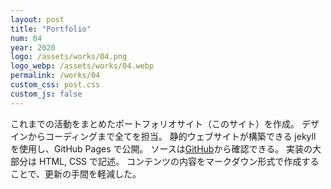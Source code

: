 ```yaml
---
layout: post
title: "Portfolio"
num: 04
year: 2020
logo: /assets/works/04.png
logo_webp: /assets/works/04.webp
permalink: /works/04
custom_css: post.css
custom_js: false
---
```


これまでの活動をまとめたポートフォリオサイト（このサイト）を作成。
デザインからコーディングまで全てを担当。
静的ウェブサイトが構築できる jekyll を使用し、GitHub Pages で公開。
ソースは[GitHub][github-url]から確認できる。
実装の大部分は HTML, CSS で記述。
コンテンツの内容をマークダウン形式で作成することで、更新の手間を軽減した。

[github-url]: https://github.com/SahoYamaguchi/portfolio
